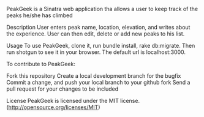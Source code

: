 PeakGeek is a Sinatra web application tha allows a user to keep track of the peaks he/she has climbed

Description
User enters peak name, location, elevation, and writes about the experience. User can then edit, delete or add new peaks to his list.

Usage
To use PeakGeek, clone it, run bundle install, rake db:migrate. Then run shotgun to see it in your browser. The default url is localhost:3000. 

To contribute to PeakGeek:

Fork this repository
Create a local development branch for the bugfix
Commit a change, and push your local branch to your github fork
Send a pull request for your changes to be included


License
PeakGeek is licensed under the MIT license. (http://opensource.org/licenses/MIT)
